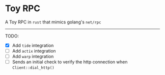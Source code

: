 # Toy RPC

A Toy RPC in `rust` that mimics golang's `net/rpc`

-----

TODO:

- [x] Add `tide` integration
- [ ] Add `actix` integration
- [ ] Add `warp` integration
- [ ] Sends an initial check to verify the http connection when `Client::dial_http()`
